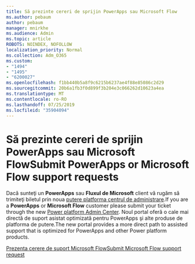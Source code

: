 ```yaml
---
title: Să prezinte cereri de sprijin PowerApps sau Microsoft Flow
ms.author: pebaum
author: pebaum
manager: mnirkhe
ms.audience: Admin
ms.topic: article
ROBOTS: NOINDEX, NOFOLLOW
localization_priority: Normal
ms.collection: Adm_O365
ms.custom:
- "1494"
- "1495"
- "6200027"
ms.openlocfilehash: f1bb440b5a8f9c6215b6237ae4f88e85086c2d29
ms.sourcegitcommit: 20b6a1fb3f0d899f3b204e3c066262d10623a4ea
ms.translationtype: MT
ms.contentlocale: ro-RO
ms.lasthandoff: 07/25/2019
ms.locfileid: "35904094"
---
```

# <a name="submit-powerapps-or-microsoft-flow-support-requests"></a><span data-ttu-id="576ce-102">Să prezinte cereri de sprijin PowerApps sau Microsoft Flow</span><span class="sxs-lookup"><span data-stu-id="576ce-102">Submit PowerApps or Microsoft Flow support requests</span></span>

<span data-ttu-id="576ce-103">Dacă sunteţi un **PowerApps** sau **Fluxul de Microsoft** client vă rugăm să trimiteţi biletul prin noua [putere platforma centrul de administrare](https://admin.powerplatform.microsoft.com/support?newTicket&product=15819).</span><span class="sxs-lookup"><span data-stu-id="576ce-103">If you are a **PowerApps** or **Microsoft Flow** customer please submit your ticket through the new [Power platform Admin Center](https://admin.powerplatform.microsoft.com/support?newTicket&product=15819).</span></span> <span data-ttu-id="576ce-104">Noul portal oferă o cale mai directă de suport asistat optimizată pentru PowerApps şi alte produse de platforma de putere.</span><span class="sxs-lookup"><span data-stu-id="576ce-104">The new portal provides a more direct path to assisted support that is optimized for PowerApps and other Power platform products.</span></span>

[<span data-ttu-id="576ce-105">Prezenta cerere de suport Microsoft Flow</span><span class="sxs-lookup"><span data-stu-id="576ce-105">Submit Microsoft Flow support request</span></span>](https://admin.powerplatform.microsoft.com/support?newTicket&product=Flow)